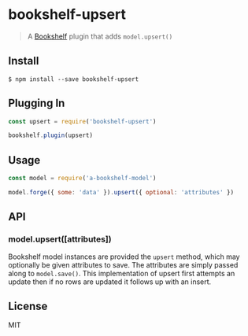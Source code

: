# bookshelf-upsert

> A [Bookshelf](http://www.bookshelfjs.org/) plugin that adds `model.upsert()`


## Install

```
$ npm install --save bookshelf-upsert
```


## Plugging In

```js
const upsert = require('bookshelf-upsert')

bookshelf.plugin(upsert)
```


## Usage

```js
const model = require('a-bookshelf-model')

model.forge({ some: 'data' }).upsert({ optional: 'attributes' })
```


## API

### model.upsert([attributes])

Bookshelf model instances are provided the `upsert` method, which may optionally be given attributes to save.  The attributes are simply passed along to `model.save()`.  This implementation of upsert first attempts an update then if no rows are updated it follows up with an insert.  


## License

MIT
